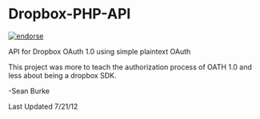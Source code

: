 Dropbox-PHP-API
===============
[![endorse](https://api.coderwall.com/hawaiianchimp/endorsecount.png)](https://coderwall.com/hawaiianchimp)

API for Dropbox OAuth 1.0 using simple plaintext OAuth


This project was more to teach the authorization process of OATH 1.0 and less about being a dropbox SDK.


-Sean Burke

Last Updated 7/21/12
